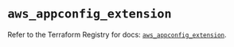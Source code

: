 # `aws_appconfig_extension`

Refer to the Terraform Registry for docs: [`aws_appconfig_extension`](https://registry.terraform.io/providers/hashicorp/aws/5.39.1/docs/resources/appconfig_extension).

